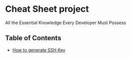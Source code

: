 # Cheat Sheet project
All the Essential Knowledge Every Developer Must Possess

## Table of Contents
- [How to generate SSH Key](https://github.com/chanawit-k/Cheat_Sheet/blob/main/SSH_KEYGEN.md)
